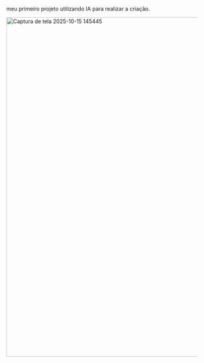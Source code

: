 meu primeiro projeto utilizando IA para realizar a criação.

<img width="1907" height="893" alt="Captura de tela 2025-10-15 145445" src="https://github.com/user-attachments/assets/21733e93-72f2-4d26-b4ae-06899842cd6b" />
